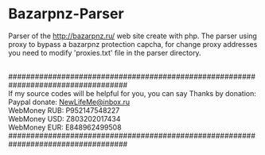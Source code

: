# Bazarpnz-Parser
Parser of the http://bazarpnz.ru/ web site create with php. The parser using proxy to bypass a bazarpnz protection capcha, for change proxy addresses you need to modify 'proxies.txt' file in the parser directory.

</br>###################################################################################</br>
If my source codes will be helpful for you, you can say Thanks by donation:</br>
   Paypal donate: NewLifeMe@inbox.ru                                         
   WebMoney RUB:  P952147548227                                              
   WebMoney USD:  Z803202017434                                              
   WebMoney EUR:  E848962499508                                              
###################################################################################
